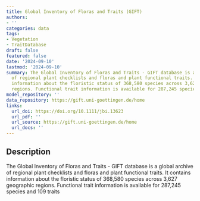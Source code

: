 ```yaml
---
title: Global Inventory of Floras and Traits (GIFT)
authors:
- ''
categories: data
tags:
- Vegetation
- TraitDatabase
draft: false
featured: false
date: '2024-09-10'
lastmod: '2024-09-10'
summary: The Global Inventory of Floras and Traits - GIFT database is a global archive
  of regional plant checklists and floras and plant functional traits. It contains
  information about the floristic status of 368,580 species across 3,627 geographic
  regions. Functional trait information is available for 287,245 species and 109 traits
model_repository: ''
data_repository: https://gift.uni-goettingen.de/home
links:
  url_doi: https://doi.org/10.1111/jbi.13623
  url_pdf: ''
  url_source: https://gift.uni-goettingen.de/home
  url_docs: ''
---
```


## Description

The Global Inventory of Floras and Traits - GIFT database is a global archive of regional plant checklists and floras and plant functional traits. It contains information about the floristic status of 368,580 species across 3,627 geographic regions. Functional trait information is available for 287,245 species and 109 traits

